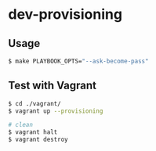 # dev-provisioning

## Usage
```sh
$ make PLAYBOOK_OPTS="--ask-become-pass"
```

## Test with Vagrant
```bash
$ cd ./vagrant/
$ vagrant up --provisioning

# clean
$ vagrant halt
$ vagrant destroy
```